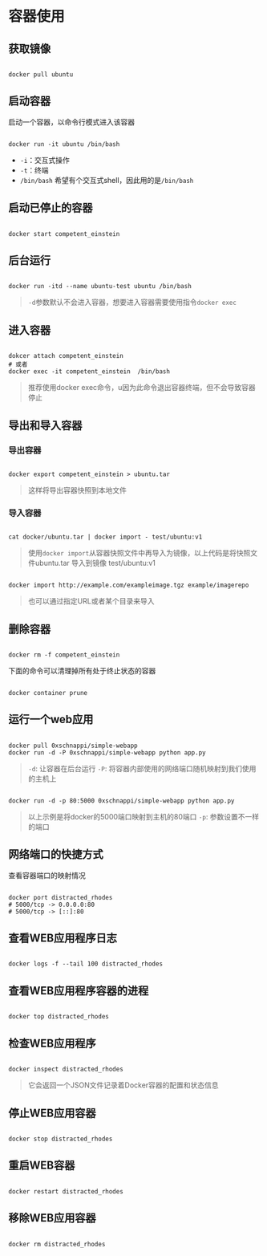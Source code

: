 # 容器使用

## 获取镜像

  ```shell

  docker pull ubuntu

  ```

## 启动容器

启动一个容器，以命令行模式进入该容器

  ```shell

  docker run -it ubuntu /bin/bash

  ```

  - `-i`：交互式操作
  - `-t`：终端
  - `/bin/bash` 希望有个交互式shell，因此用的是`/bin/bash`

## 启动已停止的容器

  ```shell

  docker start competent_einstein

  ```

## 后台运行

  ```shell

  docker run -itd --name ubuntu-test ubuntu /bin/bash

  ```

  > `-d`参数默认不会进入容器，想要进入容器需要使用指令`docker exec`

## 进入容器

  ```shell

  dokcer attach competent_einstein
  # 或者
  docker exec -it competent_einstein  /bin/bash

  ```

  > 推荐使用docker exec命令，u因为此命令退出容器终端，但不会导致容器停止

## 导出和导入容器

### 导出容器

  ```shell

  docker export competent_einstein > ubuntu.tar

  ```

  > 这样将导出容器快照到本地文件

### 导入容器

  ```shell

  cat docker/ubuntu.tar | docker import - test/ubuntu:v1

  ```

  > 使用`docker import`从容器快照文件中再导入为镜像，以上代码是将快照文件ubuntu.tar 导入到镜像 test/ubuntu:v1

  ```shell

  docker import http://example.com/exampleimage.tgz example/imagerepo

  ```

  > 也可以通过指定URL或者某个目录来导入

## 删除容器

  ```shell

  docker rm -f competent_einstein

  ```

下面的命令可以清理掉所有处于终止状态的容器

  ```shell

  docker container prune

  ```

## 运行一个web应用

  ```shell

  docker pull 0xschnappi/simple-webapp
  docker run -d -P 0xschnappi/simple-webapp python app.py
  
  ```

  > `-d`: 让容器在后台运行
  > `-P`: 将容器内部使用的网络端口随机映射到我们使用的主机上

  ```shell

  docker run -d -p 80:5000 0xschnappi/simple-webapp python app.py 

  ```
  > 以上示例是将docker的5000端口映射到主机的80端口
  > `-p`: 参数设置不一样的端口

## 网络端口的快捷方式

查看容器端口的映射情况
  ```shell

  docker port distracted_rhodes
  # 5000/tcp -> 0.0.0.0:80
  # 5000/tcp -> [::]:80

  ```

## 查看WEB应用程序日志

  ```shell

  docker logs -f --tail 100 distracted_rhodes

  ```

## 查看WEB应用程序容器的进程

  ```shell

  docker top distracted_rhodes

  ```

## 检查WEB应用程序

  ```shell

  docker inspect distracted_rhodes

  ```

  > 它会返回一个JSON文件记录着Docker容器的配置和状态信息

## 停止WEB应用容器

  ```shell

  docker stop distracted_rhodes

  ```

## 重启WEB容器

  ```shell

  docker restart distracted_rhodes

  ```

## 移除WEB应用容器

  ```shell

  docker rm distracted_rhodes

  ```
